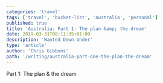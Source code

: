 ```yaml
---
categories: 'travel'
tags: ['travel', 'bucket-list', 'australia', 'personal']
published: true
title: 'Australia: Part 1: The plan &amp; the dream'
date: 2019-03-31T08:11:35+01:00
description: 'Wanted Down Under'
type: 'article'
author: 'Chris Gibbons'
path: '/writing/australia-part-one-the-plan-the-dream'
---
```


Part 1: The plan &amp; the dream
